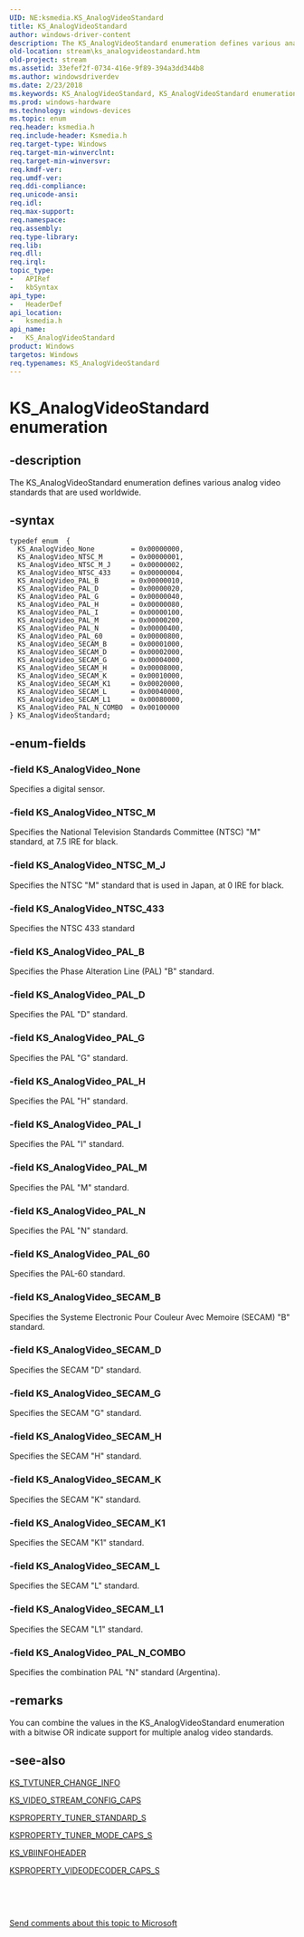 ```yaml
---
UID: NE:ksmedia.KS_AnalogVideoStandard
title: KS_AnalogVideoStandard
author: windows-driver-content
description: The KS_AnalogVideoStandard enumeration defines various analog video standards that are used worldwide.
old-location: stream\ks_analogvideostandard.htm
old-project: stream
ms.assetid: 33efef2f-0734-416e-9f89-394a3dd344b8
ms.author: windowsdriverdev
ms.date: 2/23/2018
ms.keywords: KS_AnalogVideoStandard, KS_AnalogVideoStandard enumeration [Streaming Media Devices], KS_AnalogVideo_NTSC_433, KS_AnalogVideo_NTSC_M, KS_AnalogVideo_NTSC_M_J, KS_AnalogVideo_None, KS_AnalogVideo_PAL_60, KS_AnalogVideo_PAL_B, KS_AnalogVideo_PAL_D, KS_AnalogVideo_PAL_G, KS_AnalogVideo_PAL_H, KS_AnalogVideo_PAL_I, KS_AnalogVideo_PAL_M, KS_AnalogVideo_PAL_N, KS_AnalogVideo_PAL_N_COMBO, KS_AnalogVideo_SECAM_B, KS_AnalogVideo_SECAM_D, KS_AnalogVideo_SECAM_G, KS_AnalogVideo_SECAM_H, KS_AnalogVideo_SECAM_K, KS_AnalogVideo_SECAM_K1, KS_AnalogVideo_SECAM_L, KS_AnalogVideo_SECAM_L1, ksmedia/KS_AnalogVideoStandard, ksmedia/KS_AnalogVideo_NTSC_433, ksmedia/KS_AnalogVideo_NTSC_M, ksmedia/KS_AnalogVideo_NTSC_M_J, ksmedia/KS_AnalogVideo_None, ksmedia/KS_AnalogVideo_PAL_60, ksmedia/KS_AnalogVideo_PAL_B, ksmedia/KS_AnalogVideo_PAL_D, ksmedia/KS_AnalogVideo_PAL_G, ksmedia/KS_AnalogVideo_PAL_H, ksmedia/KS_AnalogVideo_PAL_I, ksmedia/KS_AnalogVideo_PAL_M, ksmedia/KS_AnalogVideo_PAL_N, ksmedia/KS_AnalogVideo_PAL_N_COMBO, ksmedia/KS_AnalogVideo_SECAM_B, ksmedia/KS_AnalogVideo_SECAM_D, ksmedia/KS_AnalogVideo_SECAM_G, ksmedia/KS_AnalogVideo_SECAM_H, ksmedia/KS_AnalogVideo_SECAM_K, ksmedia/KS_AnalogVideo_SECAM_K1, ksmedia/KS_AnalogVideo_SECAM_L, ksmedia/KS_AnalogVideo_SECAM_L1, stream.ks_analogvideostandard, vidcapstruct_90d60791-13e2-42ec-a641-6eee5bbf25fa.xml
ms.prod: windows-hardware
ms.technology: windows-devices
ms.topic: enum
req.header: ksmedia.h
req.include-header: Ksmedia.h
req.target-type: Windows
req.target-min-winverclnt: 
req.target-min-winversvr: 
req.kmdf-ver: 
req.umdf-ver: 
req.ddi-compliance: 
req.unicode-ansi: 
req.idl: 
req.max-support: 
req.namespace: 
req.assembly: 
req.type-library: 
req.lib: 
req.dll: 
req.irql: 
topic_type:
-	APIRef
-	kbSyntax
api_type:
-	HeaderDef
api_location:
-	ksmedia.h
api_name:
-	KS_AnalogVideoStandard
product: Windows
targetos: Windows
req.typenames: KS_AnalogVideoStandard
---
```


# KS_AnalogVideoStandard enumeration


## -description


The KS_AnalogVideoStandard enumeration defines various analog video standards that are used worldwide.


## -syntax


````
typedef enum  { 
  KS_AnalogVideo_None         = 0x00000000,
  KS_AnalogVideo_NTSC_M       = 0x00000001,
  KS_AnalogVideo_NTSC_M_J     = 0x00000002,
  KS_AnalogVideo_NTSC_433     = 0x00000004,
  KS_AnalogVideo_PAL_B        = 0x00000010,
  KS_AnalogVideo_PAL_D        = 0x00000020,
  KS_AnalogVideo_PAL_G        = 0x00000040,
  KS_AnalogVideo_PAL_H        = 0x00000080,
  KS_AnalogVideo_PAL_I        = 0x00000100,
  KS_AnalogVideo_PAL_M        = 0x00000200,
  KS_AnalogVideo_PAL_N        = 0x00000400,
  KS_AnalogVideo_PAL_60       = 0x00000800,
  KS_AnalogVideo_SECAM_B      = 0x00001000,
  KS_AnalogVideo_SECAM_D      = 0x00002000,
  KS_AnalogVideo_SECAM_G      = 0x00004000,
  KS_AnalogVideo_SECAM_H      = 0x00008000,
  KS_AnalogVideo_SECAM_K      = 0x00010000,
  KS_AnalogVideo_SECAM_K1     = 0x00020000,
  KS_AnalogVideo_SECAM_L      = 0x00040000,
  KS_AnalogVideo_SECAM_L1     = 0x00080000,
  KS_AnalogVideo_PAL_N_COMBO  = 0x00100000
} KS_AnalogVideoStandard;
````


## -enum-fields




### -field KS_AnalogVideo_None

Specifies a digital sensor.


### -field KS_AnalogVideo_NTSC_M

Specifies the National Television Standards Committee (NTSC) "M" standard, at 7.5 IRE for black.


### -field KS_AnalogVideo_NTSC_M_J

Specifies the NTSC "M" standard that is used in Japan, at 0 IRE for black.


### -field KS_AnalogVideo_NTSC_433

Specifies the NTSC 433 standard


### -field KS_AnalogVideo_PAL_B

Specifies the Phase Alteration Line (PAL) "B" standard.


### -field KS_AnalogVideo_PAL_D

Specifies the PAL "D" standard.


### -field KS_AnalogVideo_PAL_G

Specifies the PAL "G" standard.


### -field KS_AnalogVideo_PAL_H

Specifies the PAL "H" standard.


### -field KS_AnalogVideo_PAL_I

Specifies the PAL "I" standard.


### -field KS_AnalogVideo_PAL_M

Specifies the PAL "M" standard.


### -field KS_AnalogVideo_PAL_N

Specifies the PAL "N" standard.


### -field KS_AnalogVideo_PAL_60

Specifies the PAL-60 standard.


### -field KS_AnalogVideo_SECAM_B

Specifies the Systeme Electronic Pour Couleur Avec Memoire (SECAM) "B" standard.


### -field KS_AnalogVideo_SECAM_D

Specifies the SECAM "D" standard.


### -field KS_AnalogVideo_SECAM_G

Specifies the SECAM "G" standard.


### -field KS_AnalogVideo_SECAM_H

Specifies the SECAM "H" standard.


### -field KS_AnalogVideo_SECAM_K

Specifies the SECAM "K" standard.


### -field KS_AnalogVideo_SECAM_K1

Specifies the SECAM "K1" standard.


### -field KS_AnalogVideo_SECAM_L

Specifies the SECAM "L" standard.


### -field KS_AnalogVideo_SECAM_L1

Specifies the SECAM "L1" standard.


### -field KS_AnalogVideo_PAL_N_COMBO

Specifies the combination PAL "N" standard (Argentina).


## -remarks



You can combine the values in the KS_AnalogVideoStandard enumeration with a bitwise OR  indicate support for multiple analog video standards.




## -see-also

<a href="..\ksmedia\ns-ksmedia-tagks_tvtuner_change_info.md">KS_TVTUNER_CHANGE_INFO</a>



<a href="..\ksmedia\ns-ksmedia-_ks_video_stream_config_caps.md">KS_VIDEO_STREAM_CONFIG_CAPS</a>



<a href="..\ksmedia\ns-ksmedia-ksproperty_tuner_standard_s.md">KSPROPERTY_TUNER_STANDARD_S</a>



<a href="..\ksmedia\ns-ksmedia-ksproperty_tuner_mode_caps_s.md">KSPROPERTY_TUNER_MODE_CAPS_S</a>



<a href="..\ksmedia\ns-ksmedia-tagks_vbiinfoheader.md">KS_VBIINFOHEADER</a>



<a href="..\ksmedia\ns-ksmedia-ksproperty_videodecoder_caps_s.md">KSPROPERTY_VIDEODECODER_CAPS_S</a>



 

 

<a href="mailto:wsddocfb@microsoft.com?subject=Documentation%20feedback [stream\stream]:%20KS_AnalogVideoStandard enumeration%20 RELEASE:%20(2/23/2018)&amp;body=%0A%0APRIVACY STATEMENT%0A%0AWe use your feedback to improve the documentation. We don't use your email address for any other purpose, and we'll remove your email address from our system after the issue that you're reporting is fixed. While we're working to fix this issue, we might send you an email message to ask for more info. Later, we might also send you an email message to let you know that we've addressed your feedback.%0A%0AFor more info about Microsoft's privacy policy, see http://privacy.microsoft.com/en-us/default.aspx." title="Send comments about this topic to Microsoft">Send comments about this topic to Microsoft</a>

